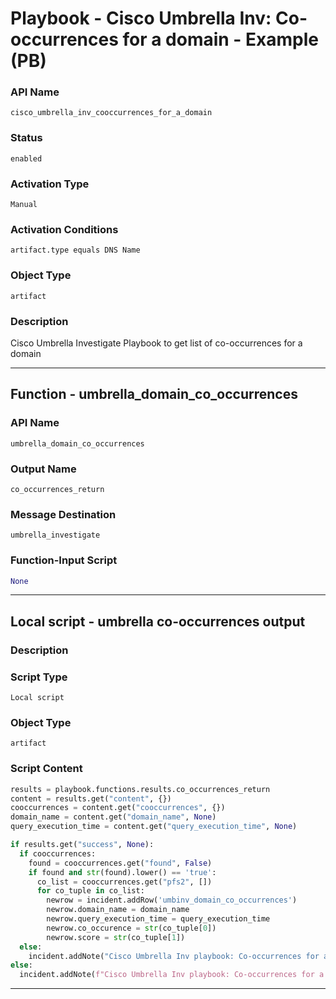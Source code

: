 <!--
    DO NOT MANUALLY EDIT THIS FILE
    THIS FILE IS AUTOMATICALLY GENERATED WITH resilient-sdk codegen
    Generated with resilient-sdk v51.0.4.0.1351
-->

# Playbook - Cisco Umbrella Inv: Co-occurrences for a domain - Example (PB)

### API Name
`cisco_umbrella_inv_cooccurrences_for_a_domain`

### Status
`enabled`

### Activation Type
`Manual`

### Activation Conditions
`artifact.type equals DNS Name`

### Object Type
`artifact`

### Description
Cisco Umbrella Investigate Playbook to get list of co-occurrences for a domain


---
## Function - umbrella_domain_co_occurrences

### API Name
`umbrella_domain_co_occurrences`

### Output Name
`co_occurrences_return`

### Message Destination
`umbrella_investigate`

### Function-Input Script
```python
None
```

---

## Local script - umbrella co-occurrences output

### Description


### Script Type
`Local script`

### Object Type
`artifact`

### Script Content
```python
results = playbook.functions.results.co_occurrences_return
content = results.get("content", {})
cooccurrences = content.get("cooccurrences", {})
domain_name = content.get("domain_name", None)
query_execution_time = content.get("query_execution_time", None)

if results.get("success", None):
  if cooccurrences:
    found = cooccurrences.get("found", False)
    if found and str(found).lower() == 'true':
      co_list = cooccurrences.get("pfs2", [])
      for co_tuple in co_list:
        newrow = incident.addRow('umbinv_domain_co_occurrences')
        newrow.domain_name = domain_name
        newrow.query_execution_time = query_execution_time
        newrow.co_occurence = str(co_tuple[0])
        newrow.score = str(co_tuple[1])
  else:
    incident.addNote("Cisco Umbrella Inv playbook: Co-occurrences for a domain returned no results.")
else:
  incident.addNote(f"Cisco Umbrella Inv playbook: Co-occurrences for a domain\nFailed with reason: {results.get('reason', None)}")
```

---

